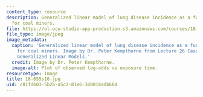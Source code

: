 ```yaml
---
content_type: resource
description: Generalized linear model of lung disease incidence as a function of exposure
  for coal miners.
file: https://ol-ocw-studio-app-production.s3.amazonaws.com/courses/18-655-mathematical-statistics-spring-2016/c81fd6035b2ba5c281e6340016adb664_18-655s16.jpg
file_type: image/jpeg
image_metadata:
  caption: 'Generalized linear model of lung disease incidence as a function of exposure
    for coal miners. Image by Dr. Peter Kempthorne from Lecture 26 Case Study: Applying
    Generalized Linear Models.'
  credit: Image by Dr. Peter Kempthorne.
  image-alt: Plot of observed log-odds vs exposure time.
resourcetype: Image
title: 18-655s16.jpg
uid: c81fd603-5b2b-a5c2-81e6-340016adb664
---
```

